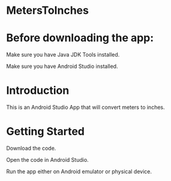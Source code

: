 # MetersToInches

# Before downloading the app:

Make sure you have Java JDK Tools installed. 

Make sure you have Android Studio installed.

# Introduction

This is an Android Studio App that will convert meters to inches.

# Getting Started

Download the code.

Open the code in Android Studio.

Run the app either on Android emulator or physical device.

